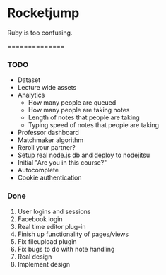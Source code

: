 # Rocketjump

Ruby is too confusing.

==============

### TODO
* Dataset 
* Lecture wide assets
* Analytics
	* How many people are queued
	* How many people are taking notes
	* Length of notes that people are taking
	* Typing speed of notes that people are taking
* Professor dashboard
* Matchmaker algorithm
* Reroll your partner?
* Setup real node.js db and deploy to nodejitsu
* Initial "Are you in this course?"
* Autocomplete
* Cookie authentication


### Done
1. User logins and sessions
2. Facebook login
3. Real time editor plug-in
4. Finish up functionality of pages/views
5. Fix fileupload plugin
6. Fix bugs to do with note handling
7. Real design
8. Implement design
